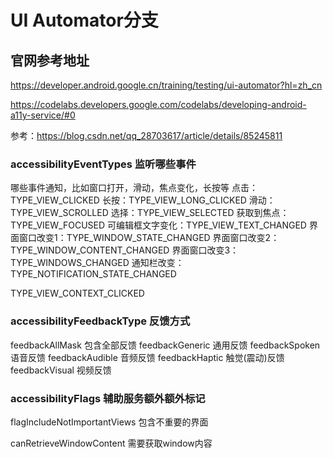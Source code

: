 # UI Automator分支

## 官网参考地址
https://developer.android.google.cn/training/testing/ui-automator?hl=zh_cn

https://codelabs.developers.google.com/codelabs/developing-android-a11y-service/#0


参考：https://blog.csdn.net/qq_28703617/article/details/85245811
### accessibilityEventTypes 监听哪些事件
哪些事件通知，比如窗口打开，滑动，焦点变化，长按等
点击：TYPE_VIEW_CLICKED
长按：TYPE_VIEW_LONG_CLICKED
滑动：TYPE_VIEW_SCROLLED
选择：TYPE_VIEW_SELECTED
获取到焦点：TYPE_VIEW_FOCUSED
可编辑框文字变化：TYPE_VIEW_TEXT_CHANGED
界面窗口改变1：TYPE_WINDOW_STATE_CHANGED
界面窗口改变2：TYPE_WINDOW_CONTENT_CHANGED
界面窗口改变3：TYPE_WINDOWS_CHANGED
通知栏改变：TYPE_NOTIFICATION_STATE_CHANGED

TYPE_VIEW_CONTEXT_CLICKED

### accessibilityFeedbackType 反馈方式
feedbackAllMask	包含全部反馈
feedbackGeneric	通用反馈
feedbackSpoken	语音反馈
feedbackAudible	音频反馈
feedbackHaptic	触觉(震动)反馈
feedbackVisual	视频反馈

### accessibilityFlags 辅助服务额外额外标记
flagIncludeNotImportantViews  包含不重要的界面




canRetrieveWindowContent 需要获取window内容


